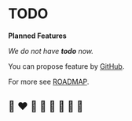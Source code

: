 # TODO

**Planned Features**

*We do not have **todo** now.*

You can propose feature by [GitHub](https://github.com/helvm/helms/issues).

For more see [ROADMAP](ROADMAP.md).

## 🌈 ❤️ 💛 💚 💙 🤍 🖤 🦄
